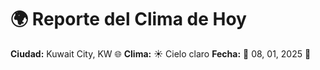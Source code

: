 # 🌍 Reporte del Clima de Hoy

**Ciudad:** Kuwait City, KW 🌐
**Clima:** ☀️ Cielo claro
**Fecha:** 📅 08, 01, 2025 🚀
